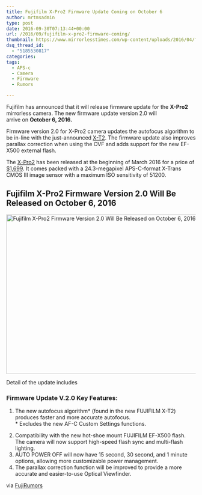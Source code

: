 ```yaml
---
title: Fujifilm X-Pro2 Firmware Update Coming on October 6
author: mrtmsadmin
type: post
date: 2016-09-30T07:13:44+00:00
url: /2016/09/fujifilm-x-pro2-firmware-coming/
thumbnail: https://www.mirrorlesstimes.com/wp-content/uploads/2016/04/fujifilm-x-pro2-firmware-update-v1-01-bug-fixes-released.jpg
dsq_thread_id:
  - "5185530817"
categories:
tags:
  - APS-c
  - Camera
  - Firmware
  - Rumors

---
```

Fujifilm has announced that it will release firmware update for the **X-Pro2** mirrorless camera. The new firmware update version 2.0 will arrive on **October 6, 2016.**

Firmware version 2.0 for X-Pro2 camera updates the autofocus algorithm to be in-line with the just-announced [X-T2][1]. The firmware update also improves parallax correction when using the OVF and adds support for the new EF-X500 external flash.

The [X-Pro2][2] has been released at the beginning of March 2016 for a price of <a href="http://amzn.to/2dey8GF" target="_blank" rel="“nofollow”">$1,699</a>. It comes packed with a 24.3-megapixel APS-C-format X-Trans CMOS III image sensor with a maximum ISO sensitivity of 51200.  
<!--more-->

## Fujifilm X-Pro2 Firmware Version 2.0 Will Be Released on October 6, 2016

[<img class="aligncenter wp-image-607 size-full" title="Fujifilm X-Pro2 Firmware Version 2.0 Will Be Released on October 6, 2016" src="https://i1.wp.com/www.mirrorlesstimes.com/wp-content/uploads/2016/09/fujifilm-x-pro2-firmware-coming.jpg?resize=600%2C424&#038;ssl=1" alt="Fujifilm X-Pro2 Firmware Version 2.0 Will Be Released on October 6, 2016" width="600" height="424" srcset="https://i1.wp.com/www.mirrorlesstimes.com/wp-content/uploads/2016/09/fujifilm-x-pro2-firmware-coming.jpg?w=950&ssl=1 950w, https://i1.wp.com/www.mirrorlesstimes.com/wp-content/uploads/2016/09/fujifilm-x-pro2-firmware-coming.jpg?resize=300%2C212&ssl=1 300w, https://i1.wp.com/www.mirrorlesstimes.com/wp-content/uploads/2016/09/fujifilm-x-pro2-firmware-coming.jpg?resize=768%2C542&ssl=1 768w" sizes="(max-width: 600px) 100vw, 600px" data-recalc-dims="1" />][3]

Detail of the update includes

### Firmware Update V.2.0 Key Features:

  1. The new autofocus algorithm* (found in the new FUJIFILM X-T2) produces faster and more accurate autofocus.  
    * Excludes the new AF-C Custom Settings functions.

<ol start="2">
  <li>
    Compatibility with the new hot-shoe mount FUJIFILM EF-X500 flash. The camera will now support high-speed flash sync and multi-flash lighting.
  </li>
  <li>
    AUTO POWER OFF will now have 15 second, 30 second, and 1 minute options, allowing more customizable power management.
  </li>
  <li>
    The parallax correction function will be improved to provide a more accurate and easier-to-use Optical Viewfinder.
  </li>
</ol>

via <a href="http://bit.ly/2drnyJo" target="_blank" rel="“nofollow”">FujiRumors</a>

 [1]: https://www.mirrorlesstimes.com/2016/07/fujifilm-x-t2/
 [2]: http://www.dailycameranews.com/2016/01/fujifilm-x-pro2/
 [3]: https://i1.wp.com/www.mirrorlesstimes.com/wp-content/uploads/2016/09/fujifilm-x-pro2-firmware-coming.jpg?ssl=1